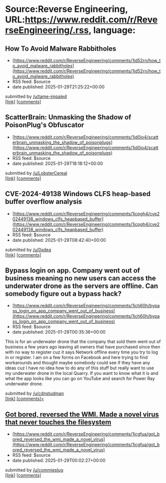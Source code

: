 # Source:Reverse Engineering, URL:https://www.reddit.com/r/ReverseEngineering/.rss, language:

## How To Avoid Malware Rabbitholes
 - [https://www.reddit.com/r/ReverseEngineering/comments/1id52rn/how_to_avoid_malware_rabbitholes](https://www.reddit.com/r/ReverseEngineering/comments/1id52rn/how_to_avoid_malware_rabbitholes)
 - RSS feed: $source
 - date published: 2025-01-29T21:25:22+00:00

&#32; submitted by &#32; <a href="https://www.reddit.com/user/tame-impaled"> /u/tame-impaled </a> <br/> <span><a href="https://blas.me/avoid-malware-rabbitholes">[link]</a></span> &#32; <span><a href="https://www.reddit.com/r/ReverseEngineering/comments/1id52rn/how_to_avoid_malware_rabbitholes/">[comments]</a></span>

## ScatterBrain: Unmasking the Shadow of PoisonPlug's Obfuscator
 - [https://www.reddit.com/r/ReverseEngineering/comments/1id0io4/scatterbrain_unmasking_the_shadow_of_poisonplugs](https://www.reddit.com/r/ReverseEngineering/comments/1id0io4/scatterbrain_unmasking_the_shadow_of_poisonplugs)
 - RSS feed: $source
 - date published: 2025-01-29T18:18:12+00:00

&#32; submitted by &#32; <a href="https://www.reddit.com/user/LobsterCereal"> /u/LobsterCereal </a> <br/> <span><a href="https://cloud.google.com/blog/topics/threat-intelligence/scatterbrain-unmasking-poisonplug-obfuscator">[link]</a></span> &#32; <span><a href="https://www.reddit.com/r/ReverseEngineering/comments/1id0io4/scatterbrain_unmasking_the_shadow_of_poisonplugs/">[comments]</a></span>

## CVE-2024-49138 Windows CLFS heap-based buffer overflow analysis
 - [https://www.reddit.com/r/ReverseEngineering/comments/1icpgh4/cve202449138_windows_clfs_heapbased_buffer](https://www.reddit.com/r/ReverseEngineering/comments/1icpgh4/cve202449138_windows_clfs_heapbased_buffer)
 - RSS feed: $source
 - date published: 2025-01-29T08:42:40+00:00

&#32; submitted by &#32; <a href="https://www.reddit.com/user/0xdea"> /u/0xdea </a> <br/> <span><a href="https://security.humanativaspa.it/cve-2024-49138-windows-clfs-heap-based-buffer-overflow-analysis-part-1/">[link]</a></span> &#32; <span><a href="https://www.reddit.com/r/ReverseEngineering/comments/1icpgh4/cve202449138_windows_clfs_heapbased_buffer/">[comments]</a></span>

## Bypass login on app. Company went out of business meaning no new users can access the underwater drone as the servers are offline. Can somebody figure out a bypass hack?
 - [https://www.reddit.com/r/ReverseEngineering/comments/1ich60h/bypass_login_on_app_company_went_out_of_business](https://www.reddit.com/r/ReverseEngineering/comments/1ich60h/bypass_login_on_app_company_went_out_of_business)
 - RSS feed: $source
 - date published: 2025-01-29T00:35:36+00:00

<!-- SC_OFF --><div class="md"><p>This is for an underwater drone that the company that sold them went out of business a few years ago leaving all owners that have purchased since then with no way to register cuz it says Network offline every time you try to log in or register. I am on a few forms on Facebook and here trying to find workarounds and thought maybe somebody could see if they have any ideas cuz I have no idea how to do any of this stuff but really want to use my underwater drone in the local Quarry. If you want to know what it is and what the app looks like you can go on YouTube and search for Power Ray underwater drone. </p> </div><!-- SC_ON --> &#32; submitted by &#32; <a href="https://www.reddit.com/user/cdnstudman"> /u/cdnstudman </a> <br/> <span><a href="https://powervision.me/en/product/powerray/download">[link]</a></span> &#32; <span><a href="https://www.reddit.com/r/ReverseEngineering/comments/1ich60h/bypass_login_on_app_company_went_out_of_business/">[comments]<

## Got bored, reversed the WMI. Made a novel virus that never touches the filesystem
 - [https://www.reddit.com/r/ReverseEngineering/comments/1icgfua/got_bored_reversed_the_wmi_made_a_novel_virus](https://www.reddit.com/r/ReverseEngineering/comments/1icgfua/got_bored_reversed_the_wmi_made_a_novel_virus)
 - RSS feed: $source
 - date published: 2025-01-29T00:02:27+00:00

&#32; submitted by &#32; <a href="https://www.reddit.com/user/commieslug"> /u/commieslug </a> <br/> <span><a href="https://github.com/pulpocaminante/Stuxnet/">[link]</a></span> &#32; <span><a href="https://www.reddit.com/r/ReverseEngineering/comments/1icgfua/got_bored_reversed_the_wmi_made_a_novel_virus/">[comments]</a></span>

